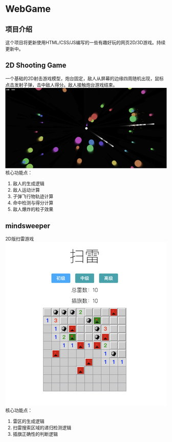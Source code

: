 # WebGame
## 项目介绍
这个项目将更新使用HTML/CSS/JS编写的一些有趣好玩的网页2D/3D游戏。持续更新中。

## 2D Shooting Game
一个基础的2D射击游戏模型，炮台固定，敌人从屏幕的边缘四周随机出现，鼠标点击发射子弹，击中敌人得分。敌人接触炮台游戏结束。
<br>
![image](https://github.com/OliveStar/WebGame/blob/main/2D%20Shooting%20Game/preview.png)
<br>
核心功能点：  <br>
1. 敌人的生成逻辑
2. 敌人运动计算
3. 子弹飞行物轨迹计算
4. 命中检测与得分计算
5. 敌人爆炸的粒子效果

## mindsweeper
2D版扫雷游戏
<br>
![image](https://github.com/OliveStar/WebGame/blob/main/minesweeper/demo.png)
<br>
核心功能点： <br>
1. 雷区的生成逻辑
2. 扫雷搜索区域的递归检测逻辑
3. 插旗正确性的判断逻辑
